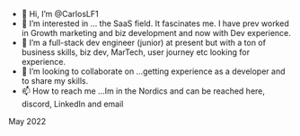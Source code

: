 - 👋 Hi, I’m @CarlosLF1
- 👀 I’m interested in ... the SaaS field. It fascinates me. I have prev worked in Growth marketing and biz development and now with Dev experience.
- 🌱 I’m a full-stack dev engineer (junior) at present but with a ton of business skills, biz dev, MarTech, user journey etc looking for experience.
- 💞️ I’m looking to collaborate on ...getting experience as a developer and to share my skills.
- 📫 How to reach me ...Im in the Nordics and can be reached here, discord, LinkedIn and email

May 2022

<!---
CarlosLF1/CarlosLF1 is a ✨ special ✨ repository because its `README.md` (this file) appears on your GitHub profile.
You can click the Preview link to take a look at your changes.
--->
